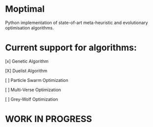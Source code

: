 # Moptimal
Python implementation of state-of-art meta-heuristic and evolutionary optimisation algorithms. 

# Current support for algorithms:

[x] Genetic Algorithm

[X] Duelist Algorithm

[ ] Particle Swarm Optimization

[ ] Multi-Verse Optimization

[ ] Grey-Wolf Optimization


# WORK IN PROGRESS
